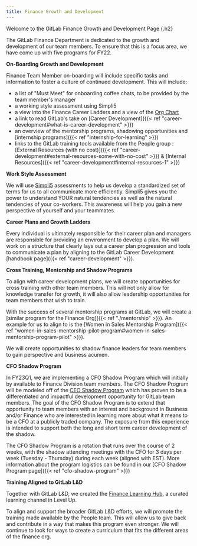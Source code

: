 ```yaml
---
title: Finance Growth and Development
---
```


Welcome to the GitLab Finance Growth and Development Page
{.h2}

The GitLab Finance Department is dedicated to the growth and development of our team members. To ensure that this is a focus area, we have come up with five programs for FY22.

**On-Boarding Growth and Development**

Finance Team Member on-boarding will include specific tasks and information to foster a culture of continued development. This will include:

- a list of "Must Meet" for onboarding coffee chats, to be provided by the team member's manager
- a working style assessment using Simpli5
- a view into the Finance Career Ladders and a view of the [Org Chart](https://comp-calculator.gitlab.net/org_chart)
- a link to read GitLab's take on [Career Development]({{< ref "career-development#what-is-career-development" >}})
- an overview of the mentorship programs, shadowing opportunities and [internship programs]({{< ref "internship-for-learning" >}})
- links to the GitLab training tools available from the People group :[External Resources (with no cost)]({{< ref "career-development#external-resources-some-with-no-cost" >}}) &  [Internal Resources]({{< ref "career-development#internal-resources-1" >}})

**Work Style Assessment**

We will use [Simpli5](https://www.simpli5.com/) assessments to help us develop a standardized set of terms for us to all communicate more efficiently. Simpli5 gives you the power to understand YOUR natural tendencies as well as the natural tendencies of your co-workers. This awareness will help you gain a new perspective of yourself and your teammates.

**Career Plans and Growth Ladders**

Every individual is ultimately responsible for their career plan and managers are responsible for providing an environment to develop a plan. We will work on a structure that clearly lays out a career plan progression and tools to communicate a plan by aligning to the GitLab Career Development [handbook page]({{< ref "career-development" >}}).

**Cross Training, Mentorship and Shadow Programs**

To align with career development plans, we will create opportunities for cross training with other team members. This will not only allow for knowledge transfer for growth, it will also allow leadership opportunities for team members that wish to train.

With the success of several mentorship programs at GitLab, we will create a [similar program for the Finance Org]({{< ref "./mentorship" >}}). An example for us to align to is the [Women in Sales Mentorship Program]({{< ref "women-in-sales-mentorship-pilot-program#women-in-sales-mentorship-program-pilot" >}}).

We will create opportunities to shadow finance leaders for team members to gain perspective and business acumen.

**CFO Shadow Program**

In FY23Q1, we are implementing a CFO Shadow Program which will initially by available to Finance Division team members. The CFO Shadow Program will be modeled off of the [CEO Shadow Program](/handbook/ceo/shadow#eligibility) which has proven to be a differentiated and impactful development opportunity for GitLab team members. The goal of the CFO Shadow Program is to extend that opportunity to team members with an interest and background in Business and/or Finance who are interested in learning more about what it means to be a CFO at a publicly traded company. The exposure from this experience is intended to support both the long and short term career development of the shadow.

The CFO Shadow Program is a rotation that runs over the course of 2 weeks, with the shadow attending meetings with the CFO for 3 days per week (Tuesday - Thursday) during each week (aligned with EST). More information about the program logistics can be found in our [CFO Shadow Program page]({{< ref "cfo-shadow-program" >}})

**Training Aligned to GitLab L&D**

Together with GitLab L&D, we created the [Finance Learning Hub](https://levelup.gitlab.com/pages/finance-hub), a curated learning channel in Level Up.

To align and support the broader GitLab L&D efforts, we will promote the training made available by the People team. This will allow us to give back and contribute in a way that makes this program even stronger. We will continue to look for ways to create a curriculum that fits the different areas of the finance org.
